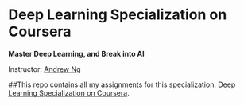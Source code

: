 # Deep Learning Specialization on Coursera

**Master Deep Learning, and Break into AI**

Instructor: [Andrew Ng](http://www.andrewng.org/)

##This repo contains all my assignments for this specialization. [Deep Learning Specialization on Coursera](https://www.coursera.org/specializations/deep-learning).
